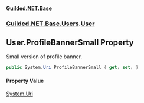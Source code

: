
#### [Guilded.NET.Base](index 'index')
### [Guilded.NET.Base.Users](index#Guilded_NET_Base_Users 'Guilded.NET.Base.Users').[User](User 'Guilded.NET.Base.Users.User')
## User.ProfileBannerSmall Property
Small version of profile banner.  
```csharp
public System.Uri ProfileBannerSmall { get; set; }
```

#### Property Value
[System.Uri](https://docs.microsoft.com/en-us/dotnet/api/System.Uri 'System.Uri')
